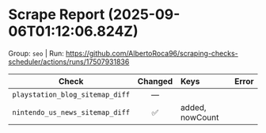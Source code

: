 # Scrape Report (2025-09-06T01:12:06.824Z)

Group: `seo`  |  Run: https://github.com/AlbertoRoca96/scraping-checks-scheduler/actions/runs/17507931836

| Check | Changed | Keys | Error |
|---|:---:|:--|:--|
| `playstation_blog_sitemap_diff` | — |  |  |
| `nintendo_us_news_sitemap_diff` | ✅ | added, nowCount |  |
